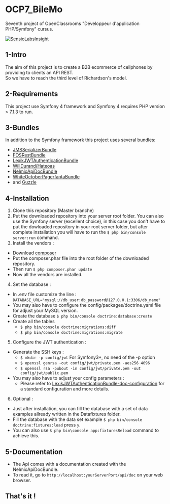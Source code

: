# OCP7_BileMo
Seventh project of OpenClassrooms "Développeur d'application PHP/Symfony" cursus. 

[![SensioLabsInsight](https://insight.sensiolabs.com/projects/1d9cae87-686c-4bf4-9a4d-e84efd7b996a/mini.png)](https://insight.sensiolabs.com/projects/1d9cae87-686c-4bf4-9a4d-e84efd7b996a)

## 1-Intro 
The aim of this project is to create a B2B ecommerce of cellphones by providing to clients an API REST.  
So we have to reach the third level of Richardson's model. 
  
## 2-Requirements
This project use Symfony 4 framework and Symfony 4 requires PHP version > 7.1.3 to run. 

## 3-Bundles 
In addition to the Symfony framework this project uses several bundles:
* [JMSSerializerBundle](https://github.com/schmittjoh/JMSSerializerBundle)
* [FOSRestBundle](https://github.com/FriendsOfSymfony/FOSRestBundle)
* [LexikJWTAuthenticationBundle](https://github.com/lexik/LexikJWTAuthenticationBundle)
* [WillDurand/Hateoas](https://github.com/willdurand/Hateoas)
* [NelmioApiDocBundle](https://github.com/nelmio/NelmioApiDocBundle)
* [WhiteOctoberPagerfantaBundle](https://github.com/whiteoctober/WhiteOctoberPagerfantaBundle)
* and [Guzzle](https://github.com/guzzle/guzzle)

## 4-Installation 
1. Clone this repository (Master branche)
2. Put the downloaded repository into your server root folder. You can also use the Symfony server (excellent choice), in this case you don't have to put the dowloaded repository in your root server folder, but after complete installation you will have to run the `$ php bin/console server:run` command.
3. Install the vendors : 
  * Download [composer](https://getcomposer.org/)
  * Put the composer.phar file into the root folder of the downloaded repository.
  * Then run `$ php composer.phar update`
  * Now all the vendors are installed.
4. Set the database :
  * In .env file customize the line :
  `DATABASE_URL="mysql://db_user:db_password@127.0.0.1:3306/db_name"`
  * You may also have to configure the config/packages/doctrine.yaml file for adjust your MySQL version.
  * Create the database `$ php bin/console doctrine:database:create`
  * Create all the tables 
    * `$ php bin/console doctrine:migrations:diff`  
    * `$ php bin/console doctrine:migrations:migrate`
 5. Configure the JWT authentication :
   * Generate the SSH keys : 
     * `$ mkdir -p config/jwt` For Symfony3+, no need of the -p option
     * `$ openssl genrsa -out config/jwt/private.pem -aes256 4096`
     * `$ openssl rsa -pubout -in config/jwt/private.pem -out config/jwt/public.pem`
   * You may also have to adjust your config parameters :
     * Please refer to [LexikJWTAuthenticationBundle-doc-configuration](https://github.com/lexik/LexikJWTAuthenticationBundle/blob/master/Resources/doc/index.md#configuration) for a standard configuration and more details. 
 6. Optional :
* Just after installation, you can fill the database with a set of data examples allready written in the Datafixtures folder. 
* Fill the database with the data set example `$ php bin/console doctrine:fixtures:load` press `y`.
* You can also use `$ php bin\console app:fixturesReload` command to achieve this. 

## 5-Documentation
* The Api comes with a documentation created with the NelmioApiDocBundle. 
* To read it, go to `http://localhost:yourServerPort/api/doc` on your web browser.
## That's it !   
